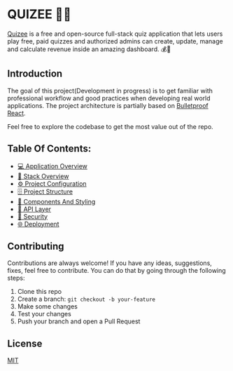 # QUIZEE 🚀🚀

[Quizee](https://quize-app-92944.web.app/) is a free and open-source full-stack quiz application that lets users play free, paid quizzes and authorized admins can create, update, manage and calculate revenue inside an amazing dashboard. 💰💸

## Introduction

The goal of this project(Development in progress) is to get familiar with professional workflow and good practices when developing real world applications. The project architecture is partially based on [Bulletproof React](https://github.com/alan2207/bulletproof-react).

Feel free to explore the codebase to get the most value out of the repo.

## Table Of Contents:

- [💻 Application Overview](docs/application-overview.md)
- [🔨 Stack Overview](docs/stack-overview.md)
- [⚙️ Project Configuration](docs/project-configuration.md)
- [🗄️ Project Structure](docs/project-structure.md)
- [🧱 Components And Styling](docs/components-and-styling.md)
- [📡 API Layer](docs/api-layer.md)
- [🔐 Security](docs/security.md)
- [🌐 Deployment](docs/deployment.md)

## Contributing

Contributions are always welcome! If you have any ideas, suggestions, fixes, feel free to contribute. You can do that by going through the following steps:

1. Clone this repo
2. Create a branch: `git checkout -b your-feature`
3. Make some changes
4. Test your changes
5. Push your branch and open a Pull Request

## License

[MIT](https://choosealicense.com/licenses/mit/)
